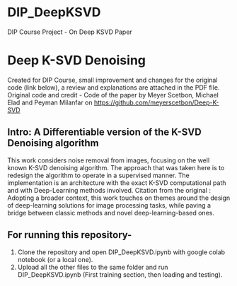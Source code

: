 # DIP_DeepKSVD
DIP Course Project - On Deep KSVD Paper

# Deep K-SVD Denoising
Created for DIP Course, small improvement and changes for the original code (link below), a review and explanations are attached in the PDF file. 
Original code and credit - Code of the paper by Meyer Scetbon, Michael Elad and Peyman Milanfar
on https://github.com/meyerscetbon/Deep-K-SVD

## Intro: A Differentiable version of the K-SVD Denoising algorithm

This work considers noise removal from images, focusing on the well known K-SVD denoising algorithm. The approach that was taken here  is to redesign the algorithm to operate in a supervised manner. The implementation is an architecture with the exact K-SVD computational path and with Deep-Learning methods involved.
Citation from the original : Adopting a broader context, this work touches on themes around the design of deep-learning solutions for image processing tasks, while paving a bridge between classic methods and novel deep-learning-based ones. 

## For running this repository-
1. Clone the repository and open DIP_DeepKSVD.ipynb with google colab notebook (or a local one).
2. Upload all the other files to the same folder and run DIP_DeepKSVD.ipynb (First training section, then loading and testing).

